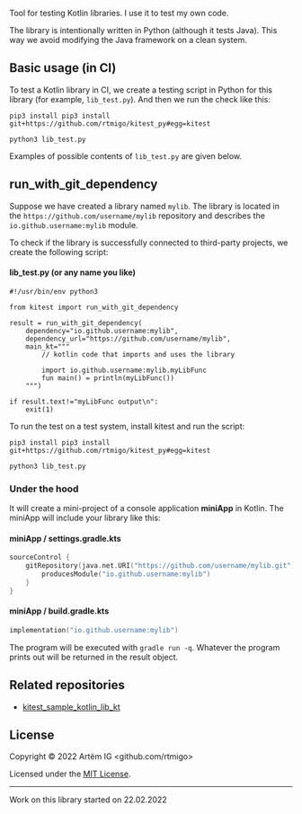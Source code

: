 Tool for testing Kotlin libraries. I use it to test my own code.

The library is intentionally written in Python (although it tests Java). This
way we avoid modifying the Java framework on a clean system.

## Basic usage (in CI)

To test a Kotlin library in CI, we create a testing script in Python for this
library (for example, `lib_test.py`). And then we run the check like this:

```commandline
pip3 install pip3 install git+https://github.com/rtmigo/kitest_py#egg=kitest

python3 lib_test.py
```

Examples of possible contents of `lib_test.py` are given below.

## run_with_git_dependency

Suppose we have created a library named `mylib`. The library is 
located in the `https://github.com/username/mylib` repository and describes the 
`io.github.username:mylib` module.

To check if the library is successfully connected to third-party projects, 
we create the following script: 

#### lib_test.py (or any name you like)

```python3
#!/usr/bin/env python3 

from kitest import run_with_git_dependency

result = run_with_git_dependency(
    dependency="io.github.username:mylib",
    dependency_url="https://github.com/username/mylib",
    main_kt="""
        // kotlin code that imports and uses the library        

        import io.github.username:mylib.myLibFunc
        fun main() = println(myLibFunc())
    """)

if result.text!="myLibFunc output\n":
    exit(1)
```

To run the test on a test system, install kitest and run the script:

```commandline
pip3 install pip3 install git+https://github.com/rtmigo/kitest_py#egg=kitest

python3 lib_test.py
```

### Under the hood

It will create a mini-project of a console application **miniApp** in Kotlin.
The miniApp will include your library like this:

#### miniApp / settings.gradle.kts

```kotlin
sourceControl {
    gitRepository(java.net.URI("https://github.com/username/mylib.git")) {
        producesModule("io.github.username:mylib")
    }
}
```

#### miniApp / build.gradle.kts

```kotlin
implementation("io.github.username:mylib")
```

The program will be executed with `gradle run -q`. Whatever the program prints
out will be returned in the result object.



## Related repositories

* [kitest_sample_kotlin_lib_kt](https://github.com/rtmigo/kitest_sample_kotlin_lib_kt)

## License

Copyright © 2022 Artёm IG <github.com/rtmigo>

Licensed under
the [MIT License](https://github.com/rtmigo/kitest_py/blob/dev/LICENSE).

--------------------------------------------------------------------------------

Work on this library started on 22.02.2022